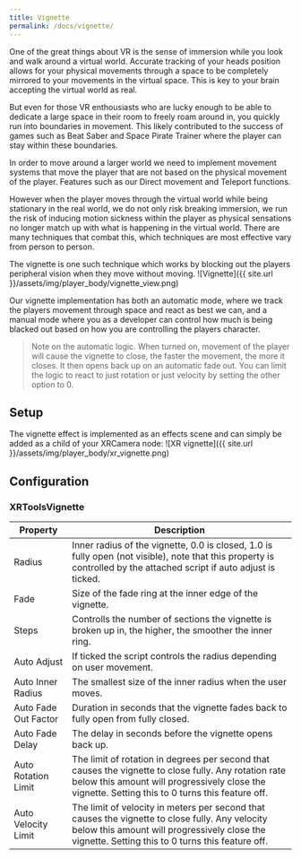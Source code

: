 ```yaml
---
title: Vignette
permalink: /docs/vignette/
---
```


One of the great things about VR is the sense of immersion while you look and walk around a virtual world. Accurate tracking of your heads position allows for your physical movements through a space to be completely mirrored to your movements in the virtual space. This is key to your brain accepting the virtual world as real.

But even for those VR enthousiasts who are lucky enough to be able to dedicate a large space in their room to freely roam around in, you quickly run into boundaries in movement. This likely contributed to the success of games such as Beat Saber and Space Pirate Trainer where the player can stay within these boundaries.

In order to move around a larger world we need to implement movement systems that move the player that are not based on the physical movement of the player. Features such as our Direct movement and Teleport functions.

However when the player moves through the virtual world while being stationary in the real world, we do not only risk breaking immersion, we run the risk of inducing motion sickness within the player as physical sensations no longer match up with what is happening in the virtual world. There are many techniques that combat this, which techniques are most effective vary from person to person.

The vignette is one such technique which works by blocking out the players peripheral vision when they move without moving.
![Vignette]({{ site.url }}/assets/img/player_body/vignette_view.png)

Our vignette implementation has both an automatic mode, where we track the players movement through space and react as best we can, and a manual mode where you as a developer can control how much is being blacked out based on how you are controlling the players character.

> Note on the automatic logic. When turned on, movement of the player will cause the vignette to close, the faster the movement, the more it closes. It then opens back up on an automatic fade out. You can limit the logic to react to just rotation or just velocity by setting the other option to 0.

## Setup

The vignette effect is implemented as an effects scene and can simply be added as a child of your XRCamera node:
![XR vignette]({{ site.url }}/assets/img/player_body/xr_vignette.png)

## Configuration

### XRToolsVignette

| Property               | Description                                                     |
| ---------------------- | --------------------------------------------------------------- |
| Radius                 | Inner radius of the vignette, 0.0 is closed, 1.0 is fully open (not visible), note that this property is controlled by the attached script if auto adjust is ticked.  |
| Fade                   | Size of the fade ring at the inner edge of the vignette.  |
| Steps                  | Controlls the number of sections the vignette is broken up in, the higher, the smoother the inner ring.  |
| Auto Adjust            | If ticked the script controls the radius depending on user movement.  |
| Auto Inner Radius      | The smallest size of the inner radius when the user moves.  |
| Auto Fade Out Factor   | Duration in seconds that the vignette fades back to fully open from fully closed.  |
| Auto Fade Delay        | The delay in seconds before the vignette opens back up.  |
| Auto Rotation Limit    | The limit of rotation in degrees per second that causes the vignette to close fully. Any rotation rate below this amount will progressively close the vignette. Setting this to 0 turns this feature off.  |
| Auto Velocity Limit    | The limit of velocity in meters per second that causes the vignette to close fully. Any velocity below this amount will progressively close the vignette. Setting this to 0 turns this feature off.  |
